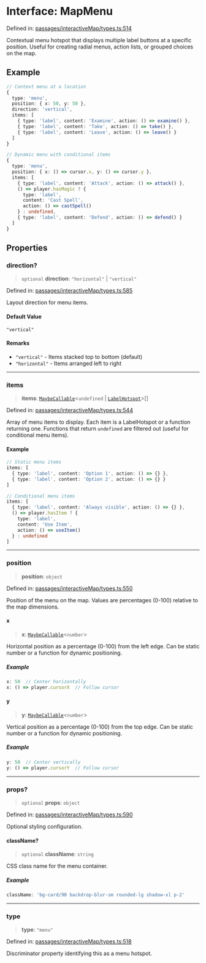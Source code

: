 # Interface: MapMenu

Defined in: [passages/interactiveMap/types.ts:514](https://github.com/laruss/react-text-game/blob/ebc985d74d2d38c34169b7426a7d28520cf19743/packages/core/src/passages/interactiveMap/types.ts#L514)

Contextual menu hotspot that displays multiple label buttons at a specific position.
Useful for creating radial menus, action lists, or grouped choices on the map.

## Example

```typescript
// Context menu at a location
{
  type: 'menu',
  position: { x: 50, y: 50 },
  direction: 'vertical',
  items: [
    { type: 'label', content: 'Examine', action: () => examine() },
    { type: 'label', content: 'Take', action: () => take() },
    { type: 'label', content: 'Leave', action: () => leave() }
  ]
}

// Dynamic menu with conditional items
{
  type: 'menu',
  position: { x: () => cursor.x, y: () => cursor.y },
  items: [
    { type: 'label', content: 'Attack', action: () => attack() },
    () => player.hasMagic ? {
      type: 'label',
      content: 'Cast Spell',
      action: () => castSpell()
    } : undefined,
    { type: 'label', content: 'Defend', action: () => defend() }
  ]
}
```

## Properties

### direction?

> `optional` **direction**: `"horizontal"` \| `"vertical"`

Defined in: [passages/interactiveMap/types.ts:585](https://github.com/laruss/react-text-game/blob/ebc985d74d2d38c34169b7426a7d28520cf19743/packages/core/src/passages/interactiveMap/types.ts#L585)

Layout direction for menu items.

#### Default Value

`"vertical"`

#### Remarks

- `"vertical"` - Items stacked top to bottom (default)
- `"horizontal"` - Items arranged left to right

***

### items

> **items**: [`MaybeCallable`](../type-aliases/MaybeCallable.md)\<`undefined` \| [`LabelHotspot`](LabelHotspot.md)\>[]

Defined in: [passages/interactiveMap/types.ts:544](https://github.com/laruss/react-text-game/blob/ebc985d74d2d38c34169b7426a7d28520cf19743/packages/core/src/passages/interactiveMap/types.ts#L544)

Array of menu items to display.
Each item is a LabelHotspot or a function returning one.
Functions that return `undefined` are filtered out (useful for conditional menu items).

#### Example

```typescript
// Static menu items
items: [
  { type: 'label', content: 'Option 1', action: () => {} },
  { type: 'label', content: 'Option 2', action: () => {} }
]

// Conditional menu items
items: [
  { type: 'label', content: 'Always visible', action: () => {} },
  () => player.hasItem ? {
    type: 'label',
    content: 'Use Item',
    action: () => useItem()
  } : undefined
]
```

***

### position

> **position**: `object`

Defined in: [passages/interactiveMap/types.ts:550](https://github.com/laruss/react-text-game/blob/ebc985d74d2d38c34169b7426a7d28520cf19743/packages/core/src/passages/interactiveMap/types.ts#L550)

Position of the menu on the map.
Values are percentages (0-100) relative to the map dimensions.

#### x

> **x**: [`MaybeCallable`](../type-aliases/MaybeCallable.md)\<`number`\>

Horizontal position as a percentage (0-100) from the left edge.
Can be static number or a function for dynamic positioning.

##### Example

```typescript
x: 50  // Center horizontally
x: () => player.cursorX  // Follow cursor
```

#### y

> **y**: [`MaybeCallable`](../type-aliases/MaybeCallable.md)\<`number`\>

Vertical position as a percentage (0-100) from the top edge.
Can be static number or a function for dynamic positioning.

##### Example

```typescript
y: 50  // Center vertically
y: () => player.cursorY  // Follow cursor
```

***

### props?

> `optional` **props**: `object`

Defined in: [passages/interactiveMap/types.ts:590](https://github.com/laruss/react-text-game/blob/ebc985d74d2d38c34169b7426a7d28520cf19743/packages/core/src/passages/interactiveMap/types.ts#L590)

Optional styling configuration.

#### className?

> `optional` **className**: `string`

CSS class name for the menu container.

##### Example

```typescript
className: 'bg-card/90 backdrop-blur-sm rounded-lg shadow-xl p-2'
```

***

### type

> **type**: `"menu"`

Defined in: [passages/interactiveMap/types.ts:518](https://github.com/laruss/react-text-game/blob/ebc985d74d2d38c34169b7426a7d28520cf19743/packages/core/src/passages/interactiveMap/types.ts#L518)

Discriminator property identifying this as a menu hotspot.
